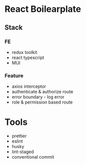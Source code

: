# React Boilearplate

## Stack

### FE
- redux toolkit
- react typescript
- MUI

### Feature
- axios interceptor
- authenticate & authorize route
- error boundary - log error
- role & permission based route

# Tools
- prettier
- eslint
- husky
- lint-staged
- conventional commit